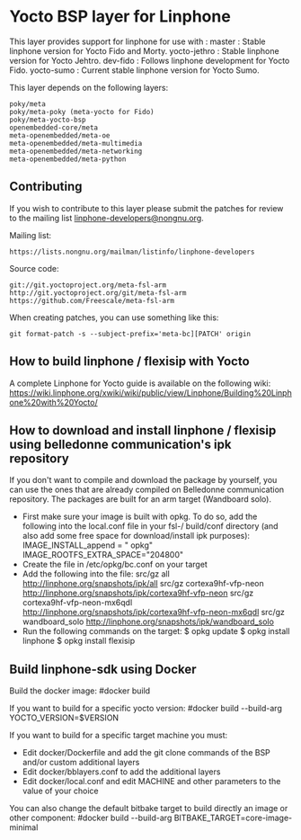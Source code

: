 Yocto BSP layer for Linphone
=============================

This layer provides support for linphone for use with :
master : 	Stable linphone version for Yocto Fido and Morty.
yocto-jethro : 	Stable linphone version for Yocto Jehtro.
dev-fido :	Follows linphone development for Yocto Fido.
yocto-sumo : Current stable linphone version for Yocto Sumo.

This layer depends on the following layers:

	poky/meta 
	poky/meta-poky (meta-yocto for Fido)
	poky/meta-yocto-bsp
	openembedded-core/meta
	meta-openembedded/meta-oe 
	meta-openembedded/meta-multimedia 
	meta-openembedded/meta-networking 
	meta-openembedded/meta-python 


Contributing
------------

If you wish to contribute to this layer please submit the patches for review to the
mailing list linphone-developers@nongnu.org.

Mailing list:

    https://lists.nongnu.org/mailman/listinfo/linphone-developers

Source code:

    git://git.yoctoproject.org/meta-fsl-arm
    http://git.yoctoproject.org/git/meta-fsl-arm
    https://github.com/Freescale/meta-fsl-arm

When creating patches, you can use something like this:

    git format-patch -s --subject-prefix='meta-bc][PATCH' origin


How to build linphone / flexisip with Yocto
--------------------------------------------

A complete Linphone for Yocto guide is available on the following wiki:
https://wiki.linphone.org/xwiki/wiki/public/view/Linphone/Building%20Linphone%20with%20Yocto/


How to download and install linphone / flexisip using belledonne communication's ipk repository
------------------------------------------------------------------------------------------------
If you don't want to compile and download the package by yourself, you can use the ones that are already compiled
on Belledonne communication repository.
The packages are built for an arm target (Wandboard solo).

- First make sure your image is built with opkg. To do so, add the following into the local.conf file in your fsl-<version>/ build/conf directory (and also add some free space for download/install ipk purposes):
IMAGE_INSTALL_append = " opkg"
IMAGE_ROOTFS_EXTRA_SPACE="204800"
- Create the file in /etc/opkg/bc.conf on your target
- Add the following into the file:
src/gz all http://linphone.org/snapshots/ipk/all
src/gz cortexa9hf-vfp-neon http://linphone.org/snapshots/ipk/cortexa9hf-vfp-neon
src/gz cortexa9hf-vfp-neon-mx6qdl http://linphone.org/snapshots/ipk/cortexa9hf-vfp-neon-mx6qdl
src/gz wandboard_solo http://linphone.org/snapshots/ipk/wandboard_solo
- Run the following commands on the target:
$ opkg update
$ opkg install linphone
$ opkg install flexisip

Build linphone-sdk using Docker
-------------------------------

Build the docker image:
#docker build 

If you want to build for a specific yocto version: 
#docker build --build-arg YOCTO_VERSION=$VERSION

If you want to build for a specific target machine you must:
  - Edit docker/Dockerfile and add the git clone commands of the BSP and/or custom additional layers
  - Edit docker/bblayers.conf to add the additional layers
  - Edit docker/local.conf and edit MACHINE and other parameters to the value of your choice

You can also change the default bitbake target to build directly an image or other component: 
#docker build --build-arg BITBAKE_TARGET=core-image-minimal
